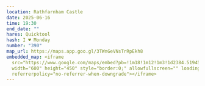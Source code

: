 ```yaml
---
location: Rathfarnham Castle
date: 2025-06-16
time: 19:30
end_date: ""
hares: Quicktool
hash: I ♥ Monday
number: "390"
map_url: https://maps.app.goo.gl/3TWnGeVNsTrRpEkh8
embedded_map: <iframe
  src="https://www.google.com/maps/embed?pb=!1m18!1m12!1m3!1d2384.519457208054!2d-6.286156522971994!3d53.298142672275354!2m3!1f0!2f0!3f0!3m2!1i1024!2i768!4f13.1!3m3!1m2!1s0x48670bece1b83a99%3A0xeeef5b55139838f1!2sRathfarnham%20Castle!5e0!3m2!1sen!2suk!4v1749134728471!5m2!1sen!2suk"
  width="600" height="450" style="border:0;" allowfullscreen="" loading="lazy"
  referrerpolicy="no-referrer-when-downgrade"></iframe>
---
```

